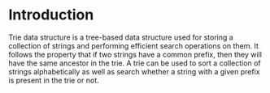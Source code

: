 # Introduction 
Trie data structure is a tree-based data structure used for storing a collection of strings and performing efficient search operations on them. It follows the property that if two strings have a common prefix, then they will have the same ancestor in the trie. A trie can be used to sort a collection of strings alphabetically as well as search whether a string with a given prefix is present in the trie or not.

